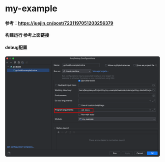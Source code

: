 # my-example
#### 参考：https://juejin.cn/post/7231197051203256379
#### 构建运行 参考上面链接
#### debug配置
##### ![img.png](img/img.png)

